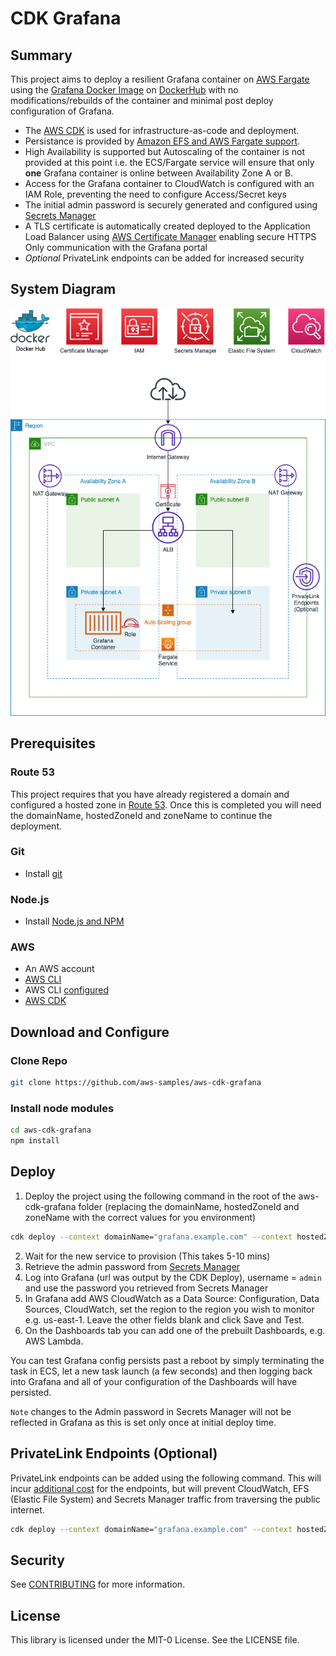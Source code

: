 # CDK Grafana
## Summary
This project aims to deploy a resilient Grafana container on [AWS Fargate](https://aws.amazon.com/fargate/) using the [Grafana Docker Image](https://grafana.com/docs/grafana/latest/installation/docker/) on [DockerHub](https://hub.docker.com/r/grafana/grafana/) with no modifications/rebuilds of the container and minimal post deploy configuration of Grafana.

* The [AWS CDK](https://aws.amazon.com/cdk/) is used for infrastructure-as-code and deployment.  
* Persistance is provided by [Amazon EFS and AWS Fargate support](https://aws.amazon.com/about-aws/whats-new/2020/04/amazon-ecs-aws-fargate-support-amazon-efs-filesystems-generally-available/).  
* High Availability is supported but Autoscaling of the container is not provided at this point i.e. the ECS/Fargate service will ensure that only **one** Grafana container is online between Availability Zone A or B. 
* Access for the Grafana container to CloudWatch is configured with an IAM Role, preventing the need to configure Access/Secret keys
* The initial admin password is securely generated and configured using [Secrets Manager](https://console.aws.amazon.com/secretsmanager)
* A TLS certificate is automatically created deployed to the Application Load Balancer using [AWS Certificate Manager](https://aws.amazon.com/certificate-manager/) enabling secure HTTPS Only communication with the Grafana portal
* *Optional* PrivateLink endpoints can be added for increased security

## System Diagram
![System Diagram](img/diagram01.png "System Diagram")

## Prerequisites
### Route 53
This project requires that you have already registered a domain and configured a hosted zone in [Route 53](https://aws.amazon.com/route53/). Once this is completed you will need the domainName, hostedZoneId and zoneName to continue the deployment.

### Git
* Install [git](https://git-scm.com/book/en/v2/Getting-Started-Installing-Git)
 
### Node.js
* Install [Node.js and NPM](https://nodejs.org/en/) 

### AWS
* An AWS account
* [AWS CLI](https://docs.aws.amazon.com/cli/latest/userguide/install-cliv2.html)
* AWS CLI [configured](https://docs.aws.amazon.com/cli/latest/userguide/cli-configure-quickstart.html#cli-configure-quickstart-config)
* [AWS CDK](https://docs.aws.amazon.com/cdk/latest/guide/getting_started.html)

## Download and Configure
### Clone Repo
```bash
git clone https://github.com/aws-samples/aws-cdk-grafana
```

### Install node modules
```bash 
cd aws-cdk-grafana
npm install
```

## Deploy
1. Deploy the project using the following command in the root of the aws-cdk-grafana folder (replacing the domainName, hostedZoneId and zoneName with the correct values for you environment)
``` bash
cdk deploy --context domainName="grafana.example.com" --context hostedZoneId="Z0123456789ABCDEFGHIJ" --context zoneName="example.com"
```
2. Wait for the new service to provision (This takes 5-10 mins)
3. Retrieve the admin password from [Secrets Manager](https://console.aws.amazon.com/secretsmanager)
4. Log into Grafana (url was output by the CDK Deploy), username = `admin` and use the password you retrieved from Secrets Manager
5. In Grafana add AWS CloudWatch as a Data Source: Configuration, Data Sources, CloudWatch, set the region to the region you wish to monitor e.g. us-east-1. Leave the other fields blank and click Save and Test.
6. On the Dashboards tab you can add one of the prebuilt Dashboards, e.g. AWS Lambda.

You can test Grafana config persists past a reboot by simply terminating the task in ECS, let a new task launch (a few seconds) and then logging back into Grafana and all of your configuration of the Dashboards will have persisted.  

`Note` changes to the Admin password in Secrets Manager will not be reflected in Grafana as this is set only once at initial deploy time.

## PrivateLink Endpoints (Optional)
PrivateLink endpoints can be added using the following command.  This will incur [additional cost](https://aws.amazon.com/privatelink/pricing/) for the endpoints, but will prevent CloudWatch, EFS (Elastic File System) and Secrets Manager traffic from traversing the public internet.
``` bash
cdk deploy --context domainName="grafana.example.com" --context hostedZoneId="Z0123456789ABCDEFGHIJ" --context zoneName="example.com" --context enablePrivateLink=="true"
```

## Security

See [CONTRIBUTING](CONTRIBUTING.md#security-issue-notifications) for more information.

## License

This library is licensed under the MIT-0 License. See the LICENSE file.


